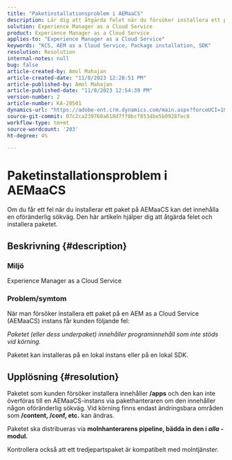 ```yaml
---
title: "Paketinstallationsproblem i AEMaaCS"
description: Lär dig att åtgärda felet när du försöker installera ett paket på Adobe Experience Manager as a Cloud Service. Kontrollera att tredjepartspaketet är kompatibelt med molntjänster.
solution: Experience Manager as a Cloud Service
product: Experience Manager as a Cloud Service
applies-to: "Experience Manager as a Cloud Service"
keywords: "KCS, AEM as a Cloud Service, Package installation, SDK"
resolution: Resolution
internal-notes: null
bug: false
article-created-by: Amol Mahajan
article-created-date: "11/8/2023 12:28:51 PM"
article-published-by: Amol Mahajan
article-published-date: "11/8/2023 12:54:39 PM"
version-number: 2
article-number: KA-20501
dynamics-url: "https://adobe-ent.crm.dynamics.com/main.aspx?forceUCI=1&pagetype=entityrecord&etn=knowledgearticle&id=ff700d5a-327e-ee11-8179-6045bd006b3d"
source-git-commit: 07c2ca239760a610d7ff0bcf8534be5b0928fec8
workflow-type: tm+mt
source-wordcount: '203'
ht-degree: 4%

---
```


# Paketinstallationsproblem i AEMaaCS


Om du får ett fel när du installerar ett paket på AEMaaCS kan det innehålla en oföränderlig sökväg. Den här artikeln hjälper dig att åtgärda felet och installera paketet.

## Beskrivning {#description}


### <b>Miljö</b>

Experience Manager as a Cloud Service



### <b>Problem/symtom</b>

När man försöker installera ett paket på en AEM as a Cloud Service (AEMaaCS) instans får kunden följande fel:

*Paketet (eller dess underpaket) innehåller programinnehåll som inte stöds vid körning.*



Paketet kan installeras på en lokal instans eller på en lokal SDK.


## Upplösning {#resolution}


Paketet som kunden försöker installera innehåller <b>/apps</b> och den kan inte överföras till en AEMaaCS-instans via pakethanteraren om den innehåller någon oföränderlig sökväg.
Vid körning finns endast ändringsbara områden som <b>/content, /conf, etc.</b> kan ändras.

Paketet ska distribueras via <b>molnhanterarens pipeline, bädda in den i *alla* -modul.</b>

Kontrollera också att ett tredjepartspaket är kompatibelt med molntjänster.
